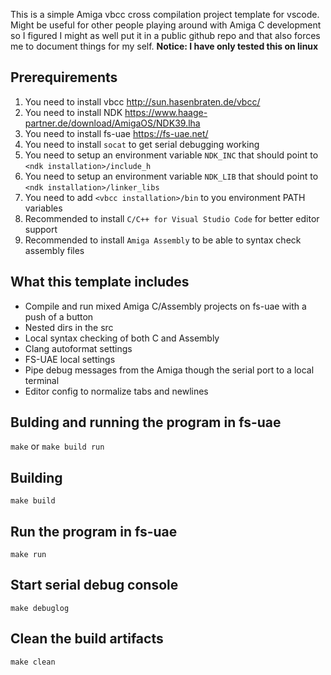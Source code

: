 This is a simple Amiga vbcc cross compilation project template for vscode. Might be useful for other people playing around
with Amiga C development so I figured I might as well put it in a public github repo and that also forces me to document things for my self. **Notice: I have only tested this on linux**

## Prerequirements

1. You need to install vbcc http://sun.hasenbraten.de/vbcc/
2. You need to install NDK https://www.haage-partner.de/download/AmigaOS/NDK39.lha
3. You need to install fs-uae https://fs-uae.net/
4. You need to install `socat` to get serial debugging working
5. You need to setup an environment variable `NDK_INC` that should point to `<ndk installation>/include_h`
6. You need to setup an environment variable `NDK_LIB` that should point to `<ndk installation>/linker_libs`
7. You need to add `<vbcc installation>/bin` to you environment PATH variables
8. Recommended to install `C/C++ for Visual Studio Code` for better editor support
9. Recommended to install `Amiga Assembly` to be able to syntax check assembly files

## What this template includes

* Compile and run mixed Amiga C/Assembly projects on fs-uae with a push of a button
* Nested dirs in the src
* Local syntax checking of both C and Assembly
* Clang autoformat settings
* FS-UAE local settings
* Pipe debug messages from the Amiga though the serial port to a local terminal
* Editor config to normalize tabs and newlines

## Bulding and running the program in fs-uae

`make` or `make build run`

## Building

`make build`

## Run the program in fs-uae

`make run`

## Start serial debug console

`make debuglog`

## Clean the build artifacts

`make clean`
